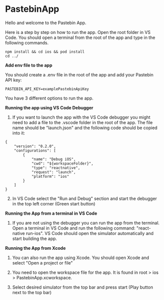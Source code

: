 # PastebinApp

Hello and welcome to the Pastebin App.

Here is a step by step on how to run the app. Open the root folder in VS Code. You should open a terminal from the root of the app and type in the following commands.

```
npm install && cd ios && pod install
cd ../
```

**Add env file to the app**

You should create a .env file in the root of the app and add your Pastebin API key:
```
PASTEBIN_API_KEY=examplePastebinApiKey
```

You have 3 different options to run the app.

**Running the app using VS Code Debugger**
1. If you want to launch the app with the VS Code debugger you might need to add a file to the .vscode folder in the root of the app. The file name should be "launch.json" and the following code should be copied into it:

```
{
    "version": "0.2.0",
    "configurations": [
        {
            "name": "Debug iOS",
            "cwd": "${workspaceFolder}",
            "type": "reactnative",
            "request": "launch",
            "platform": "ios"
        }
    ]
}
```

2. In VS Code select the "Run and Debug" section and start the debugger in the top left corner (Green start button)

**Running the App from a terminal in VS Code**
1. If you are not using the debugger you can run the app from the terminal. Open a terminal in VS Code and run the following command: "react-native run-ios". VS Code should open the simulator automatically and start building the app.

**Running the App from Xcode**
1. You can also run the app using Xcode. You should open Xcode and select "Open a project or file"

2. You need to open the workspace file for the app. It is found in root > ios > PastebinApp.xcworkspace.

3. Select desired simulator from the top bar and press start (Play button next to the top bar)

